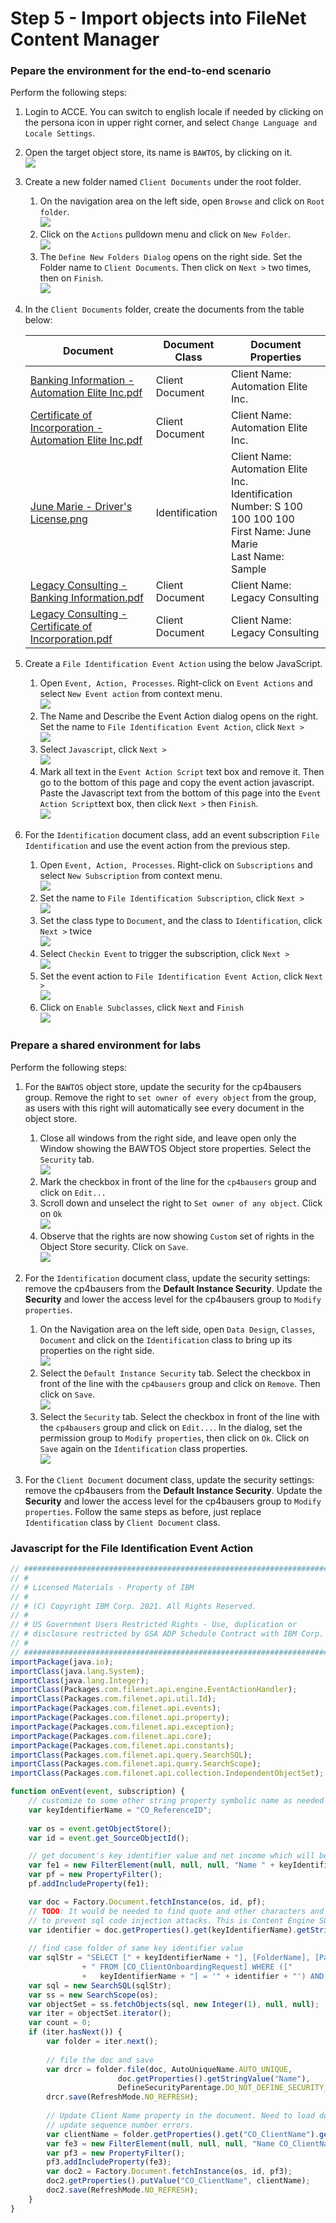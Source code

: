# Step 5 - Import objects into FileNet Content Manager

### Pepare the environment for the end-to-end scenario

Perform the following steps:

1. Login to ACCE. You can switch to english locale if needed by clicking on the persona icon in upper right corner, and select `Change Language and Locale Settings`.

2. Open the target object store, its name is `BAWTOS`, by clicking on it.
   <br/><img src="images/content-open-bawtos.png" />
   
3. Create a new folder named `Client Documents` under the root folder.
   1. On the navigation area on the left side, open `Browse` and click on `Root folder`.
      <br/><img src="images/content-open-rootfolder.png" />
   2. Click on the `Actions` pulldown menu and click on `New Folder`.
      <br/><img src="images/content-create-folder.png" />
   3. The `Define New Folders Dialog` opens on the right side. Set the Folder name to `Client Documents`. Then click on `Next >` two times, then on `Finish`.
      <br/><img src="images/content-create-client-documents.png" />
   
4. In the `Client Documents` folder, create the documents from the table below:
   
   | Document                                                     | Document Class  | Document Properties                                          |
   | ------------------------------------------------------------ | --------------- | ------------------------------------------------------------ |
   | [Banking Information - Automation Elite Inc.pdf](/Solution%20Exports/FileNet%20Content%20Manager/Client%20Documents/Banking%20Information%20-%20Automation%20Elite%20Inc.pdf) | Client Document | Client Name: Automation Elite Inc.                           |
   | [Certificate of Incorporation - Automation Elite Inc.pdf](/Solution%20Exports/FileNet%20Content%20Manager/Client%20Documents/Certificate%20of%20Incorporation%20-%20Automation%20Elite%20Inc.pdf) | Client Document | Client Name: Automation Elite Inc.                           |
   | [June Marie - Driver's License.png](/Solution%20Exports/FileNet%20Content%20Manager/Client%20Documents/June%20Marie%20-%20Driver's%20License.png) | Identification  | Client Name: Automation Elite Inc.<br />Identification Number: S 100 100 100 100<br />First Name: June Marie<br />Last Name: Sample |
   | [Legacy Consulting - Banking Information.pdf](/Solution%20Exports/FileNet%20Content%20Manager/Client%20Documents/Legacy%20Consulting%20-%20Banking%20Information.pdf) | Client Document | Client Name: Legacy Consulting                               |
   | [Legacy Consulting - Certificate of Incorporation.pdf](/Solution%20Exports/FileNet%20Content%20Manager/Client%20Documents/Legacy%20Consulting%20-%20Certificate%20of%20Incorporation.pdf) | Client Document | Client Name: Legacy Consulting                               |
   
   
   
5. Create a `File Identification Event Action` using the below JavaScript.

   1. Open `Event, Action, Processes`. Right-click on `Event Actions` and select `New Event action` from context menu.
      <br/><img src="images/content-create-eventaction.png" />
   2. The Name and Describe the Event Action dialog opens on the right. Set the name to `File Identification Event Action`, click `Next >`
      <br/><img src="images/content-event-action-name.png"/>
   3. Select `Javascript`, click `Next >`
      <br/><img src="images/content-event-action-javascript.png" />
   4. Mark all text in the `Event Action Script` text box and remove it. Then go to the bottom of this page and copy the event action javascript. Paste the Javascript text from the bottom of this page into the `Event Action Script`text box, then click `Next >` then `Finish`.
      <br/><img src="images/content-event-action-script.png" />

6. For the `Identification` document class, add an event subscription `File Identification` and use the event action from the previous step.
   1. Open `Event, Action, Processes`. Right-click on `Subscriptions` and select `New Subscription` from context menu.
      <br/><img src="images/content-subscription1.png"/>
   2. Set the name to `File Identification Subscription`, click `Next >`
      <br/><img src="images/content-subscription2.png"/>   
   3. Set the class type to `Document`, and the class to `Identification`, click `Next >` twice
      <br/><img src="images/content-subscription3.png"/> 
   4. Select `Checkin Event` to trigger the subscription, click `Next >`
      <br/><img src="images/content-subscription4.png"/>  
   5. Set the event action to `File Identification Event Action`, click `Next >`
      <br/><img src="images/content-subscription5.png"/>
   6. Click on `Enable Subclasses`, click `Next` and `Finish`
      <br/><img src="images/content-subscription6.png"/>

### Prepare a shared environment for labs

Perform the following steps:

1. For the `BAWTOS` object store, update the security for the cp4bausers group. Remove the right to `set owner of every object` from the group, as users with this right will automatically see every document in the object store.
   1. Close all windows from the right side, and leave open only the Window showing the BAWTOS Object store properties. Select the `Security` tab.
      <br/><img src="images/content-security-os1.png"/>
   2. Mark the checkbox in front of the line for the `cp4bausers` group and click on `Edit...`
   3. Scroll down and unselect the right to `Set owner of any object`. Click on `Ok`
      <br/><img src="images/content-security-os2.png"/>
   4. Observe that the rights are now showing `Custom` set of rights in the Object Store security. Click on `Save`.
      <br/><img src="images/content-security-os3.png"/>
   
2. For the `Identification` document class, update the security settings: remove the cp4bausers from the **Default Instance Security**. Update the **Security** and lower the access level for the cp4bausers group to `Modify properties`.
   1. On the Navigation area on the left side, open `Data Design`, `Classes`, `Document` and click on the `Identification` class to bring up its properties on the right side.
      <br/><img src="images/content-security-id1.png"/>
   2. Select the `Default Instance Security` tab. Select the checkbox in front of the line with the `cp4bausers` group and click on `Remove`. Then click on `Save`.
      <br/><img src="images/content-security-id2.png"/>
   3. Select the `Security` tab. Select the checkbox in front of the line with the `cp4bausers` group and click on `Edit...`. In the dialog, set the permission group to `Modify properties`, then click on `Ok`. Click on `Save` again on the `Identification` class properties.
      <br/><img src="images/content-security-id3.png"/>
4. For the `Client Document` document class, update the security settings: remove the cp4bausers from the **Default Instance Security**. Update the **Security** and lower the access level for the cp4bausers group to `Modify properties`. Follow the same steps as before, just replace `Identification` class by `Client Document` class.


### Javascript for the File Identification Event Action

```javascript
// ###############################################################################
// #
// # Licensed Materials - Property of IBM
// #
// # (C) Copyright IBM Corp. 2021. All Rights Reserved.
// #
// # US Government Users Restricted Rights - Use, duplication or
// # disclosure restricted by GSA ADP Schedule Contract with IBM Corp.
// #
// ###############################################################################
importPackage(java.io);
importClass(java.lang.System);
importClass(java.lang.Integer);
importClass(Packages.com.filenet.api.engine.EventActionHandler);
importClass(Packages.com.filenet.api.util.Id);
importPackage(Packages.com.filenet.api.events);
importPackage(Packages.com.filenet.api.property);
importPackage(Packages.com.filenet.api.exception);
importPackage(Packages.com.filenet.api.core);
importPackage(Packages.com.filenet.api.constants);
importClass(Packages.com.filenet.api.query.SearchSQL);
importClass(Packages.com.filenet.api.query.SearchScope);
importClass(Packages.com.filenet.api.collection.IndependentObjectSet);

function onEvent(event, subscription) {
    // customize to some other string property symbolic name as needed
    var keyIdentifierName = "CO_ReferenceID";
    
    var os = event.getObjectStore();
    var id = event.get_SourceObjectId();

    // get document's key identifier value and net income which will be transfered into a case property
    var fe1 = new FilterElement(null, null, null, "Name " + keyIdentifierName, null);
    var pf = new PropertyFilter();
    pf.addIncludeProperty(fe1);

    var doc = Factory.Document.fetchInstance(os, id, pf);
    // TODO: It would be needed to find quote and other characters and handle properly, 
    // to prevent sql code injection attacks. This is Content Engine SQL though!
    var identifier = doc.getProperties().get(keyIdentifierName).getStringValue();
    
    // find case folder of same key identifier value
    var sqlStr = "SELECT [" + keyIdentifierName + "], [FolderName], [PathName], [CO_ClientName], [Id]" 
                + " FROM [CO_ClientOnboardingRequest] WHERE ([" 
                +   keyIdentifierName + "] = '" + identifier + "') AND ([CmAcmCaseState] < 3)";
    var sql = new SearchSQL(sqlStr);
    var ss = new SearchScope(os);
    var objectSet = ss.fetchObjects(sql, new Integer(1), null, null);
    var iter = objectSet.iterator();
    var count = 0;
    if (iter.hasNext()) {
        var folder = iter.next();
        
        // file the doc and save
        var drcr = folder.file(doc, AutoUniqueName.AUTO_UNIQUE,
                        doc.getProperties().getStringValue("Name"),
                        DefineSecurityParentage.DO_NOT_DEFINE_SECURITY_PARENTAGE);
        drcr.save(RefreshMode.NO_REFRESH);
        
        // Update Client Name property in the document. Need to load document again to prevent 
        // update sequence number errors.
        var clientName = folder.getProperties().get("CO_ClientName").getStringValue();
        var fe3 = new FilterElement(null, null, null, "Name CO_ClientName", null);
        var pf3 = new PropertyFilter();
        pf3.addIncludeProperty(fe3);
        var doc2 = Factory.Document.fetchInstance(os, id, pf3);
        doc2.getProperties().putValue("CO_ClientName", clientName);
        doc2.save(RefreshMode.NO_REFRESH);
    }
}

```
